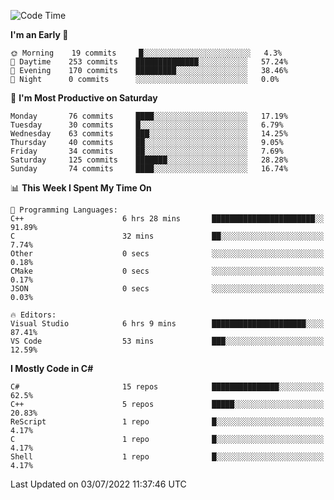 <!--START_SECTION:waka-->
![Code Time](http://img.shields.io/badge/Code%20Time-803%20hrs%2019%20mins-blue)

**I'm an Early 🐤** 

```text
🌞 Morning    19 commits     █░░░░░░░░░░░░░░░░░░░░░░░░   4.3% 
🌆 Daytime    253 commits    ██████████████░░░░░░░░░░░   57.24% 
🌃 Evening    170 commits    █████████░░░░░░░░░░░░░░░░   38.46% 
🌙 Night      0 commits      ░░░░░░░░░░░░░░░░░░░░░░░░░   0.0%

```
📅 **I'm Most Productive on Saturday** 

```text
Monday       76 commits     ████░░░░░░░░░░░░░░░░░░░░░   17.19% 
Tuesday      30 commits     █░░░░░░░░░░░░░░░░░░░░░░░░   6.79% 
Wednesday    63 commits     ███░░░░░░░░░░░░░░░░░░░░░░   14.25% 
Thursday     40 commits     ██░░░░░░░░░░░░░░░░░░░░░░░   9.05% 
Friday       34 commits     ██░░░░░░░░░░░░░░░░░░░░░░░   7.69% 
Saturday     125 commits    ███████░░░░░░░░░░░░░░░░░░   28.28% 
Sunday       74 commits     ████░░░░░░░░░░░░░░░░░░░░░   16.74%

```


📊 **This Week I Spent My Time On** 

```text
💬 Programming Languages: 
C++                      6 hrs 28 mins       ███████████████████████░░   91.89% 
C                        32 mins             ██░░░░░░░░░░░░░░░░░░░░░░░   7.74% 
Other                    0 secs              ░░░░░░░░░░░░░░░░░░░░░░░░░   0.18% 
CMake                    0 secs              ░░░░░░░░░░░░░░░░░░░░░░░░░   0.17% 
JSON                     0 secs              ░░░░░░░░░░░░░░░░░░░░░░░░░   0.03%

🔥 Editors: 
Visual Studio            6 hrs 9 mins        █████████████████████░░░░   87.41% 
VS Code                  53 mins             ███░░░░░░░░░░░░░░░░░░░░░░   12.59%

```

**I Mostly Code in C#** 

```text
C#                       15 repos            ███████████████░░░░░░░░░░   62.5% 
C++                      5 repos             █████░░░░░░░░░░░░░░░░░░░░   20.83% 
ReScript                 1 repo              █░░░░░░░░░░░░░░░░░░░░░░░░   4.17% 
C                        1 repo              █░░░░░░░░░░░░░░░░░░░░░░░░   4.17% 
Shell                    1 repo              █░░░░░░░░░░░░░░░░░░░░░░░░   4.17%

```



 Last Updated on 03/07/2022 11:37:46 UTC
<!--END_SECTION:waka-->
